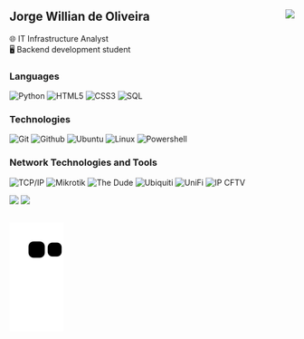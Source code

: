 ## Jorge Willian de Oliveira<img align="right" src="https://profile-counter.glitch.me/{jw-oliveira}/count.svg" />
🌐 IT Infrastructure Analyst<br>
🖥 Backend development student

### Languages

![Python](https://img.shields.io/badge/-Python-000?&logo=Python)
![HTML5](https://img.shields.io/badge/-HTML5-000?&logo=HTML5)
![CSS3](https://img.shields.io/badge/-CSS3-000?&logo=CSS3)
![SQL](https://img.shields.io/badge/-SQL-000?&logo=sqlite)

### Technologies

![Git](https://img.shields.io/badge/-Git-000?&logo=Git)
![Github](https://img.shields.io/badge/-Github-000?&logo=Github)
![Ubuntu](https://img.shields.io/badge/-Ubuntu-000?&logo=Ubuntu)
![Linux](https://img.shields.io/badge/-Linux-000?&logo=Linux)
![Powershell](https://img.shields.io/badge/-Powershell-000?&logo=Powershell)

### Network Technologies and Tools

![TCP/IP](https://img.shields.io/badge/-TCP/IP-000)
![Mikrotik](https://img.shields.io/badge/-Mikrotik-000)
![The Dude](https://img.shields.io/badge/-The%20Dude-000)
![Ubiquiti](https://img.shields.io/badge/-Ubiquiti-000)
![UniFi](https://img.shields.io/badge/-UniFi-000)
![IP CFTV](https://img.shields.io/badge/-IP%20CFTV-000)


<div align="left">
  <img height="150px" weight="150px" src="https://github-readme-stats.vercel.app/api?username=jw-oliveira&card_width=550px&hide_title=true&show_icons=true&theme=react&include_all_commits=True&count_private=True&hide_border=True&locale=pt-br"/>
  <img height="150em" src="https://github-readme-stats.vercel.app/api/top-langs/?username=jw-oliveira&hide_border=True&hide_title=true&layout=compact&langs_count=7&theme=react&locale=pt-br"/>
</div>


 
##
  
![snake gif](https://github.com/jw-oliveira/jw-oliveira/blob/output/github-contribution-grid-snake.svg)

